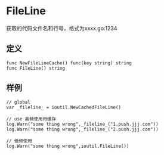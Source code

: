 # FileLine
获取的代码文件名和行号，格式为xxxx.go:1234

## 定义

```cassandraql
func NewFileLineCache() func(key string) string
func FileLine() string 
```
## 样例

```cassandraql
// global
var _fileline_ = ioutil.NewCachedFileLine()

// use 高频使用用缓存
log.Warn("some thing wrong",_fileline_("1.push.jjj.com"))
log.Warn("some thing wrong",_fileline_("2.push.jjj.com"))

// 低频使用
log.Warn("some thing wrong",ioutil.FileLine())
```